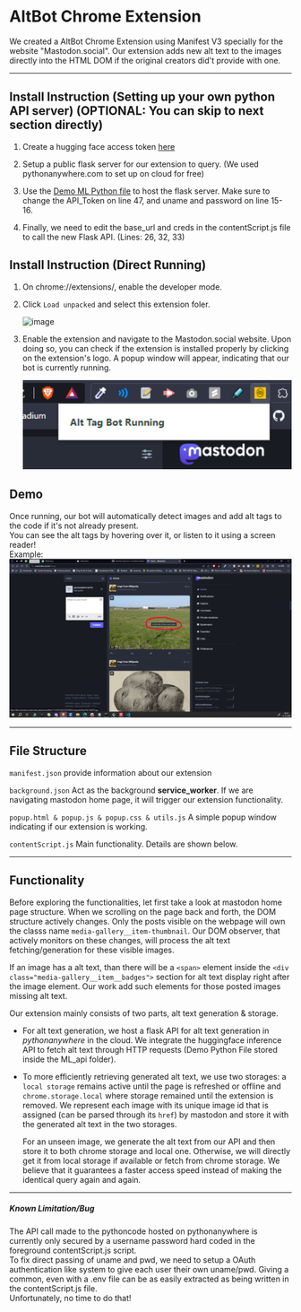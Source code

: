 # AltBot Chrome Extension

We created a AltBot Chrome Extension using Manifest V3 specially for the website "Mastodon.social". Our extension adds new alt text to the images directly into the HTML DOM if the original creators did't provide with one.

---

## Install Instruction (Setting up your own python API server) (OPTIONAL: You can skip to next section directly)

1. Create a hugging face access token [here](https://huggingface.co/settings/tokens)

2. Setup a public flask server for our extension to query. (We used pythonanywhere.com to set up on cloud for free)

3. Use the [Demo ML Python file](AltBot_Chrome_Extension_Mastadon\ml_api\demo_ML_Api.py) to host the flask server. 
    Make sure to change the API_Token on line 47, and uname and password on line 15-16.

4. Finally, we need to edit the base_url and creds in the contentScript.js file to call the new Flask API. (Lines: 26, 32, 33)


## Install Instruction (Direct Running)

1. On chrome://extensions/, enable the developer mode.
2. Click `Load unpacked` and select this extension foler.

   <img width="832" alt="image" src="https://github.com/CSE210-Fall23-Team2/AltBot/assets/78366188/95f490ea-cab5-4e8d-afe3-58af16b43580">

3. Enable the extension and navigate to the Mastodon.social website. Upon doing so, you can check if the extension is installed properly by clicking on the extension's logo. A popup window will appear, indicating that our bot is currently running.

   <img width="505" alt="image" src="docs/ExtensionRunning.png">




## Demo

Once running, our bot will automatically detect images and add alt tags to the code if it's not already present.\
You can see the alt tags by hovering over it, or listen to it using a screen reader!\
Example:
<img width="auto" alt="image" src="docs/demo.png">

---

## File Structure

`manifest.json` provide information about our extension

`background.json` Act as the background **service_worker**. If we are navigating mastodon home page, it will trigger our extension functionality.

`popup.html & popup.js & popup.css & utils.js` A simple popup window indicating if our extension is working.

`contentScript.js` Main functionality. Details are shown below.

---

## Functionality

Before exploring the functionalities, let first take a look at mastodon home page structure. When we scrolling on the page back and forth, the DOM structure actively changes. Only the posts visible on the webpage will own the classs name `media-gallery__item-thumbnail`. Our DOM observer, that actively monitors on these changes, will process the alt text fetching/generation for these visible images.

If an image has a alt text, than there will be a `<span>` element inside the `<div class="media-gallery__item__badges">` section for alt text display right after the image element. Our work add such elements for those posted images missing alt text.

Our extension mainly consists of two parts, alt text generation & storage.

- For alt text generation, we host a flask API for alt text generation in _pythonanywhere_ in the cloud. We integrate the huggingface inference API to fetch alt text through HTTP requests (Demo Python File stored inside the ML_api folder).

- To more efficiently retrieving generated alt text, we use two storages: a `local storage` remains active until the page is refreshed or offline and `chrome.storage.local` where storage remained until the extension is removed. We represent each image with its unique image id that is assigned (can be parsed through its `href`) by mastodon and store it with the generated alt text in the two storages.

  For an unseen image, we generate the alt text from our API and then store it to both chrome storage and local one. Otherwise, we will directly get it from local storage if available or fetch from chrome storage. We believe that it guarantees a faster access speed instead of making the identical query again and again.

---

##### Known Limitation/Bug

The API call made to the pythoncode hosted on pythonanywhere is currently only secured by a username password hard coded in the foreground contentScript.js script.\
To fix direct passing of uname and pwd, we need to setup a OAuth authentication like system to give each user their own uname/pwd. Giving a common, even with a .env file can be as easily extracted as being written in the contentScript.js file.\
Unfortunately, no time to do that!
